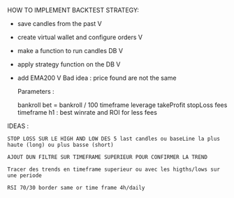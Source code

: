 HOW TO IMPLEMENT BACKTEST STRATEGY:

- save candles from the past					V
- create virtual wallet and configure orders	V
- make a function to run candles DB				V
- apply strategy function on the DB				V
- add EMA200 									V Bad idea : price found are not the same

	Parameters :

	bankroll
	bet = bankroll / 100
	timeframe
	leverage
	takeProfit
	stopLoss
	fees
	timeframe h1 : best winrate and ROI for less fees

IDEAS :

	STOP LOSS SUR LE HIGH AND LOW DES 5 last candles ou baseLine la plus haute (long) ou plus basse (short)

	AJOUT DUN FILTRE SUR TIMEFRAME SUPERIEUR POUR CONFIRMER LA TREND

	Tracer des trends en timeframe superieur ou avec les higths/lows sur une periode

	RSI 70/30 border same or time frame 4h/daily